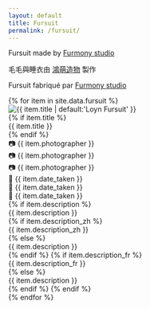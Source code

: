 ```yaml
---
layout: default
title: Fursuit
permalink: /fursuit/
---
```

<div class="content">
  <p class="lang-en">
    Fursuit made by <a href="https://www.furmony.com/" class="telegram-link" target="_blank" rel="noopener noreferrer">
    Furmony studio</a>
  </p>
  <p class="lang-zh">
    毛毛與睡衣由 <a href="https://www.furmony.com/" class="telegram-link" target="_blank" rel="noopener noreferrer">
    鴻萌造物</a> 製作
  </p>
  <p class="lang-fr">
    Fursuit fabriqué par <a href="https://www.furmony.com/" class="telegram-link" target="_blank" rel="noopener noreferrer">
    Furmony studio</a>
  </p>
</div>

<div class="fursuit-grid">
  {% for item in site.data.fursuit %}
    <div class="grid-item fade-in" tabindex="0">
      <img src="{{ site.baseurl }}{{ item.image }}" alt="{{ item.title | default:'Loyn Fursuit' }}">
      <div class="overlay">
        {% if item.title %}
        <div class="title">{{ item.title }}</div>
        {% endif %}
        <div class="photographer lang-en">📷 {{ item.photographer }}</div>
        <div class="photographer lang-zh">📷 {{ item.photographer }}</div>
        <div class="photographer lang-fr">📷 {{ item.photographer }}</div>
        <div class="date lang-en">📅 {{ item.date_taken }}</div>
        <div class="date lang-zh">📅 {{ item.date_taken }}</div>
        <div class="date lang-fr">📅 {{ item.date_taken }}</div>
        {% if item.description %}
        <div class="description lang-en">{{ item.description }}</div>
        {% if item.description_zh %}
        <div class="description lang-zh">{{ item.description_zh }}</div>
        {% else %}
        <div class="description lang-zh">{{ item.description }}</div>
        {% endif %}
        {% if item.description_fr %}
        <div class="description lang-fr">{{ item.description_fr }}</div>
        {% else %}
        <div class="description lang-fr">{{ item.description }}</div>
        {% endif %}
        {% endif %}
      </div>
    </div>
  {% endfor %}
</div>

<script src="/assets/js/gallery.js"></script>

